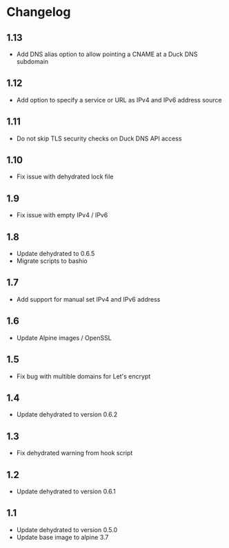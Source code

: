 # Changelog

## 1.13

- Add DNS alias option to allow pointing a CNAME at a Duck DNS subdomain

## 1.12

- Add option to specify a service or URL as IPv4 and IPv6 address source

## 1.11

- Do not skip TLS security checks on Duck DNS API access

## 1.10

- Fix issue with dehydrated lock file

## 1.9

- Fix issue with empty IPv4 / IPv6

## 1.8

- Update dehydrated to 0.6.5
- Migrate scripts to bashio

## 1.7

- Add support for manual set IPv4 and IPv6 address

## 1.6

- Update Alpine images / OpenSSL

## 1.5

- Fix bug with multible domains for Let's encrypt

## 1.4

- Update dehydrated to version 0.6.2

## 1.3

- Fix dehydrated warning from hook script

## 1.2

- Update dehydrated to version 0.6.1

## 1.1

- Update dehydrated to version 0.5.0
- Update base image to alpine 3.7
